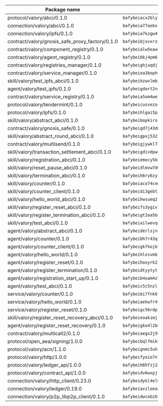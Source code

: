| Package name                                                  | Package hash                                                  |
| ------------------------------------------------------------- | ------------------------------------------------------------- |
| protocol/valory/abci/0.1.0                                    | `bafybeiacx2blykdxecheozr33ywnaxfigw5oxi7wifpnelryk3buyk5hzm` |
| connection/valory/abci/0.1.0                                  | `bafybeia77aebxinm42tm3jft3eg76sws3w2yu2wvnqeszbv7cq5p2k3yma` |
| connection/valory/ipfs/0.1.0                                  | `bafybeia7kzgw4tmkl6k2vjbnss4egvhcf4fmt7cnmpjjjbjogz2bu2j3fu` |
| contract/valory/gnosis_safe_proxy_factory/0.1.0               | `bafybeibjxvxrz4w5dqifhfeo4grsgib4wpdbb7c5ck7cmox5tortshrtci` |
| contract/valory/component_registry/0.1.0                      | `bafybeialw5eaa4v54s7i3sjsuy6d5k624quhxhziqntwq5hnz4g646sb7m` |
| contract/valory/agent_registry/0.1.0                          | `bafybeibkj4pm6ziqh2fl3xfsjiou4ibnxlipmvmqhgvc7xwpnaddbtxzli` |
| contract/valory/registries_manager/0.1.0                      | `bafybeighjuqdj2oq6tqckf7j3mqtighe7lpaahh7qt3sqxtbtjlur4tmj4` |
| contract/valory/service_manager/0.1.0                         | `bafybeiea3bophgb6ikqvpd7lzyluthlhoazbbrknvfncu4j7wbubfsrjeu` |
| skill/valory/test_ipfs_abci/0.1.0                             | `bafybeihzwvlmbybl546twy5zucf7r27aucj5c5avcx2vjlhp5f6ipqdmlq` |
| agent/valory/test_ipfs/0.1.0                                  | `bafybeigdort2non3dw5fu35xzmyq6aomfad7wav53d6wyzjb3cp3fwqswm` |
| contract/valory/service_registry/0.1.0                        | `bafybeia5om4we7rsl7fm6z6s6yp37gkwvzbhjc325rdv3h2ryn3bp5t3ka` |
| protocol/valory/tendermint/0.1.0                              | `bafybeicusvezoqlmyt6iqomcbwaz3xkhk2qf3d56q5zprmj3xdxfy64k54` |
| protocol/valory/ipfs/0.1.0                                    | `bafybeihlgai5pbmkb6mjhvgy4gkql5uvpwvxbpdowczgz4ovxat6vajrq4` |
| skill/valory/abstract_abci/0.1.0                              | `bafybeibopkirocazuajwve4kk2olliaqprusgkxm6cpnsy3oftpnalvdhq` |
| contract/valory/gnosis_safe/0.1.0                             | `bafybeigd7j43dmssr72t3m3qbniitxuruedzwpimw7vqolpigxhryad6ne` |
| skill/valory/abstract_round_abci/0.1.0                        | `bafybeigpxj532zk7544ywqlosfwrivyrkkioehrohdprte7j4zeyhgbe4a` |
| contract/valory/multisend/0.1.0                               | `bafybeigjywkl7hydjsrkogob3xebj2ifhqwmfhhxoeyrndzhhxi5u6amey` |
| skill/valory/transaction_settlement_abci/0.1.0                | `bafybeigdivdpw66lnzp4tt6vwrihbs4v6un7xsgdnwqoshlejjxfnomisy` |
| skill/valory/registration_abci/0.1.0                          | `bafybeiemocy5k6ecm3hyg6v2ildxrd6ow36p3sffavruj2cs6zn25dpoiy` |
| skill/valory/reset_pause_abci/0.1.0                           | `bafybeidlmvw7dwxyaebqv7k6cyum7yq3i5qwzjltoyfx2od3qco3akfoza` |
| skill/valory/termination_abci/0.1.0                           | `bafybeih6ry6zy7wzhwv7xukvegzodhhw4lsozz6rqiqybbgkonb5riyjsi` |
| skill/valory/counter/0.1.0                                    | `bafybeiaco74cemdccyfxaiz34polo4i7kr2dy4vohnmot6fg2k7mzzstba` |
| skill/valory/counter_client/0.1.0                             | `bafybeidi3gebt2tdas53djbnnw5yzkbzron4ruaubkoo3hv6fflmbzbecy` |
| skill/valory/hello_world_abci/0.1.0                           | `bafybeihwsueq2rus4syxcx3j3vp3hd6ygfwrppesu3aeerpr75hikylg7m` |
| skill/valory/register_reset_abci/0.1.0                        | `bafybeifs3ygivigrtvij57vtge65gtykyerkm5t4idjapzul77zt22opq4` |
| skill/valory/register_termination_abci/0.1.0                  | `bafybeigt2oa5b4uo3lmxrqd73dkfywmfal5jvst6zuvq6zkrwkg2bqlz4u` |
| skill/valory/test_abci/0.1.0                                  | `bafybeiailwevqecarkf5jzaim7vhnproudpdxp5smu7a5qll5swsv2mq6e` |
| agent/valory/abstract_abci/0.1.0                              | `bafybeiderlsjn436vlyczjrhnlpmlyddib2wqs3znfawvmkgeltgmo5vny` |
| agent/valory/counter/0.1.0                                    | `bafybeibh7r43qclumjyzcnkwsbf4pr3zbsofzwyqmd3kwoofdcx7lkgoc4` |
| agent/valory/counter_client/0.1.0                             | `bafybeigkfkojb7jxzymkbuddjtkfluwcbxisahvne64pvvyh3irlb6ycya` |
| agent/valory/hello_world/0.1.0                                | `bafybeihlxsvmbykflxpbpu3hg7wsu53poxk34honyv3ufa7nnorvnvdyia` |
| agent/valory/register_reset/0.1.0                             | `bafybeihoxyrk2x7nofxs6mwvb73pcnwf3lf3ujlnvoegmjimiq4nqctwhi` |
| agent/valory/register_termination/0.1.0                       | `bafybeidtyytytlbim4lrl37kprec4wg2oiaym2awcqv5o5nihihrmtww2y` |
| agent/valory/registration_start_up/0.1.0                      | `bafybeib4uam4zbcl7zk6yghdowo2nzftqeyhwsgq44fmba4vklfn75tad4` |
| agent/valory/test_abci/0.1.0                                  | `bafybeic5c5nzlybbxfckywhpt4xfz7y4pdzjrvce7gpjo4yv5wyx7sfx5m` |
| service/valory/counter/0.1.0                                  | `bafybeibi7fnk674nwgdjpshfu2el3rvizcew2lixdvoiwm6f7bnfvr6vgm` |
| service/valory/hello_world/0.1.0                              | `bafybeiaekw7r4y3jyz7fy4523xopfiirefnvcg6hpuso3ovdmvlu5s5uju` |
| service/valory/register_reset/0.1.0                           | `bafybeigc56rdpsl4gyekmj5zq57ghkyz66usdyg5wd6yueh3w3ddy2bsgy` |
| skill/valory/register_reset_recovery_abci/0.1.0               | `bafybeieoakimjcodgfu5ziavzf34w2cbjc66s3kx7xcyb2utnujekfdcaq` |
| agent/valory/register_reset_recovery/0.1.0                    | `bafybeigko4l2b62vgstmpkfhqxxpaf3n6hnjwvr56pdhuceowmsd5ctbw4` |
| contract/valory/multicall2/0.1.0                              | `bafybeiaegx2j5w6le2fhvzmx7stzujuezqfvicvnyqebtipivkek2cgh7m` |
| protocol/open_aea/signing/1.0.0                               | `bafybeibqlfmikg5hk4phzak6gqzhpkt6akckx7xppbp53mvwt6r73h7tk4` |
| protocol/valory/acn/1.1.0                                     | `bafybeignmc5uh3vgpuckljcj2tgg7hdqyytkm6m5b6v6mxtazdcvubibva` |
| protocol/valory/http/1.0.0                                    | `bafybeifyoio7nlh5zzyn5yz7krkou56l22to3cwg7gw5v5o3vxwklibhty` |
| protocol/valory/ledger_api/1.0.0                              | `bafybeih6hfzj2obw5oajnt6ng6355edgvi5ngoaub44vpuszqoplfvyaom` |
| protocol/valory/contract_api/1.0.0                            | `bafybeidv6wxpjyb2sdyibnmmum45et4zcla6tl63bnol6ztyoqvpl4spmy` |
| connection/valory/http_client/0.23.0                          | `bafybeidykl4elwbcjkqn32wt5h4h7tlpeqovrcq3c5bcplt6nhpznhgczi` |
| connection/valory/ledger/0.19.0                               | `bafybeiavzloea5rtoxfdqjuexkqzpgbq73n4sl6af2vwa4bv2wd22qigyi` |
| connection/valory/p2p_libp2p_client/0.1.0                     | `bafybeidwcobzb7ut3efegoedad7jfckvt2n6prcmd4g7xnkm6hp6aafrva` |
